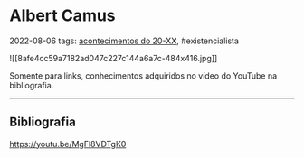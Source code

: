 # Albert Camus
2022-08-06
tags:  [acontecimentos do  20-XX](../../Sec/Acontecimentos%20Dos%20Séculos/acontecimentos%20do%20%2020-XX.md), #existencialista 

![[8afe4cc59a7182ad047c227c144a6a7c-484x416.jpg]]

Somente para links, conhecimentos adquiridos no vídeo do YouTube na bibliografia.

-----------------------------------------------
## Bibliografia

https://youtu.be/MgFl8VDTgK0